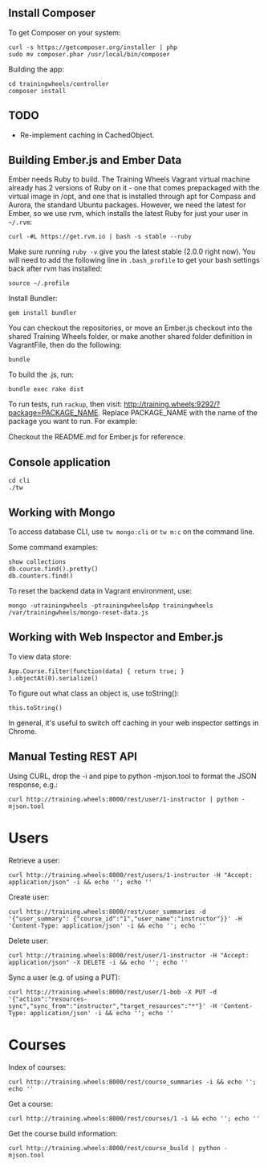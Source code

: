 Install Composer
----------------

To get Composer on your system:

    curl -s https://getcomposer.org/installer | php
    sudo mv composer.phar /usr/local/bin/composer

Building the app:

    cd trainingwheels/controller
    composer install

TODO
----

* Re-implement caching in CachedObject.

Building Ember.js and Ember Data
--------------------------------

Ember needs Ruby to build. The Training Wheels Vagrant virtual machine already has 2 versions of Ruby on it - one that comes prepackaged with the virtual image in /opt, and one that is installed through apt for Compass and Aurora, the standard Ubuntu packages. However, we need the latest for Ember, so we use rvm, which installs the latest Ruby for just your user in `~/.rvm`:

    curl -#L https://get.rvm.io | bash -s stable --ruby

Make sure running `ruby -v` give you the latest stable (2.0.0 right now). You will need to add the following line in `.bash_profile` to get your bash settings back after rvm has installed:

    source ~/.profile

Install Bundler:

    gem install bundler

You can checkout the repositories, or move an Ember.js checkout into the shared Training Wheels folder, or make another shared folder definition in VagrantFile, then do the following:

    bundle

To build the .js, run:

    bundle exec rake dist

To run tests, run `rackup`, then visit: http://training.wheels:9292/?package=PACKAGE_NAME. Replace PACKAGE_NAME with the name of the package you want to run. For example:

Checkout the README.md for Ember.js for reference.

Console application
-------------------

    cd cli
    ./tw

Working with Mongo
------------------

To access database CLI, use `tw mongo:cli` or `tw m:c` on the command line.

Some command examples:

    show collections
    db.course.find().pretty()
    db.counters.find()

To reset the backend data in Vagrant environment, use:

    mongo -utrainingwheels -ptrainingwheelsApp trainingwheels /var/trainingwheels/mongo-reset-data.js

Working with Web Inspector and Ember.js
---------------------------------------

To view data store:

    App.Course.filter(function(data) { return true; } ).objectAt(0).serialize()

To figure out what class an object is, use toString():

    this.toString()

In general, it's useful to switch off caching in your web inspector settings in Chrome.

Manual Testing REST API
-----------------------

Using CURL, drop the -i and pipe to python -mjson.tool to format the JSON response, e.g.:

    curl http://training.wheels:8000/rest/user/1-instructor | python -mjson.tool

Users
=====

Retrieve a user:

    curl http://training.wheels:8000/rest/users/1-instructor -H "Accept: application/json" -i && echo ''; echo ''

Create user:

    curl http://training.wheels:8000/rest/user_summaries -d '{"user_summary": {"course_id":"1","user_name":"instructor"}}' -H 'Content-Type: application/json' -i && echo ''; echo ''

Delete user:

    curl http://training.wheels:8000/rest/user/1-instructor -H "Accept: application/json" -X DELETE -i && echo ''; echo ''

Sync a user (e.g. of using a PUT):

    curl http://training.wheels:8000/rest/user/1-bob -X PUT -d '{"action":"resources-sync","sync_from":"instructor","target_resources":"*"}' -H 'Content-Type: application/json' -i && echo ''; echo ''

Courses
=======

Index of courses:

    curl http://training.wheels:8000/rest/course_summaries -i && echo ''; echo ''

Get a course:

    curl http://training.wheels:8000/rest/courses/1 -i && echo ''; echo ''

Get the course build information:

    curl http://training.wheels:8000/rest/course_build | python -mjson.tool

